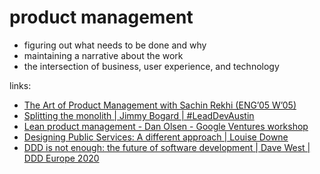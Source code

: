 # product management

* figuring out what needs to be done and why
* maintaining a narrative about the work
* the intersection of business, user experience, and technology


links:

* [The Art of Product Management with Sachin Rekhi (ENG’05 W’05)](https://www.youtube.com/watch?v=huTSPanUlQM)
* [Splitting the monolith | Jimmy Bogard | #LeadDevAustin](https://www.youtube.com/watch?v=oyY3Iec5IAc)
* [Lean product management - Dan Olsen - Google Ventures workshop](https://youtu.be/mIBccpqUcgY)
* [Designing Public Services: A different approach | Louise Downe](https://youtu.be/xAVARQVT8DA)
* [DDD is not enough: the future of software development | Dave West | DDD Europe 2020](https://www.youtube.com/watch?v=L_IRchWpnRA)
